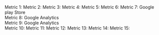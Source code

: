 Metric 1:
Metric 2:
Metric 3:
Metric 4:
Metric 5:
Metric 6:
Metric 7: Google play Store     
Metric 8: Google Analytics     
Metric 9: Google Analytics     
Metric 10:
Metric 11:
Metric 12:
Metric 13:
Metric 14:
Metric 15:
